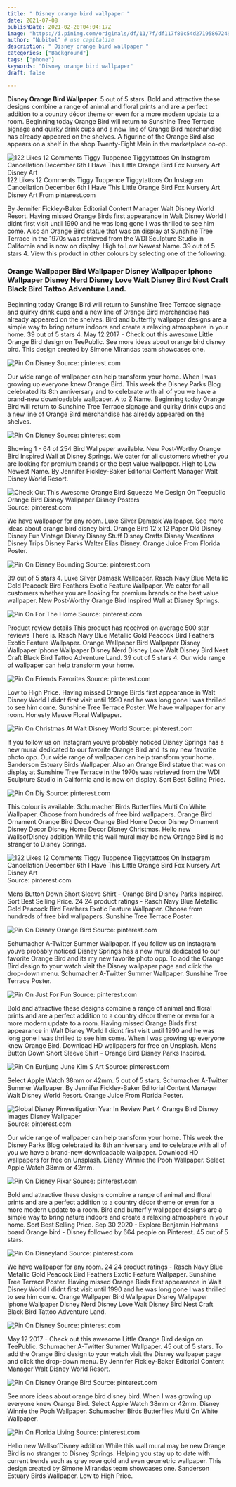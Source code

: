 ```yaml
---
title: " Disney orange bird wallpaper "
date: 2021-07-08
publishDate: 2021-02-20T04:04:17Z
image: "https://i.pinimg.com/originals/df/11/7f/df117f80c54d271958672491a4e0833e.png"
author: "Nubitol" # use capitalize
description: " Disney orange bird wallpaper "
categories: ["Background"]
tags: ["phone"]
keywords: "Disney orange bird wallpaper"
draft: false

---
```



**Disney Orange Bird Wallpaper**. 5 out of 5 stars. Bold and attractive these designs combine a range of animal and floral prints and are a perfect addition to a country décor theme or even for a more modern update to a room. Beginning today Orange Bird will return to Sunshine Tree Terrace signage and quirky drink cups and a new line of Orange Bird merchandise has already appeared on the shelves. A figurine of the Orange Bird also appears on a shelf in the shop Twenty-Eight Main in the marketplace co-op.

![122 Likes 12 Comments Tiggy Tuppence Tiggytattoos On Instagram Cancellation December 6th I Have This Little Orange Bird Fox Nursery Art Disney Art](https://i.pinimg.com/originals/ac/04/03/ac04038be6337203a292381ac64f5e60.jpg "122 Likes 12 Comments Tiggy Tuppence Tiggytattoos On Instagram Cancellation December 6th I Have This Little Orange Bird Fox Nursery Art Disney Art")
122 Likes 12 Comments Tiggy Tuppence Tiggytattoos On Instagram Cancellation December 6th I Have This Little Orange Bird Fox Nursery Art Disney Art From pinterest.com


By Jennifer Fickley-Baker Editorial Content Manager Walt Disney World Resort. Having missed Orange Birds first appearance in Walt Disney World I didnt first visit until 1990 and he was long gone I was thrilled to see him come. Also an Orange Bird statue that was on display at Sunshine Tree Terrace in the 1970s was retrieved from the WDI Sculpture Studio in California and is now on display. High to Low Newest Name. 39 out of 5 stars 4. View this product in other colours by selecting one of the following.

### Orange Wallpaper Bird Wallpaper Disney Wallpaper Iphone Wallpaper Disney Nerd Disney Love Walt Disney Bird Nest Craft Black Bird Tattoo Adventure Land.

Beginning today Orange Bird will return to Sunshine Tree Terrace signage and quirky drink cups and a new line of Orange Bird merchandise has already appeared on the shelves. Bird and butterfly wallpaper designs are a simple way to bring nature indoors and create a relaxing atmosphere in your home. 39 out of 5 stars 4. May 12 2017 - Check out this awesome Little Orange Bird design on TeePublic. See more ideas about orange bird disney bird. This design created by Simone Mirandas team showcases one.


![Pin On Disney](https://i.pinimg.com/originals/6f/38/d7/6f38d7edf96bfe1e88eab6423172a88f.png "Pin On Disney")
Source: pinterest.com

Our wide range of wallpaper can help transform your home. When I was growing up everyone knew Orange Bird. This week the Disney Parks Blog celebrated its 8th anniversary and to celebrate with all of you we have a brand-new downloadable wallpaper. A to Z Name. Beginning today Orange Bird will return to Sunshine Tree Terrace signage and quirky drink cups and a new line of Orange Bird merchandise has already appeared on the shelves.

![Pin On Disney](https://i.pinimg.com/originals/b4/16/93/b41693fefa1ea8892f1946cde59bc971.png "Pin On Disney")
Source: pinterest.com

Showing 1 - 64 of 254 Bird Wallpaper available. New Post-Worthy Orange Bird Inspired Wall at Disney Springs. We cater for all customers whether you are looking for premium brands or the best value wallpaper. High to Low Newest Name. By Jennifer Fickley-Baker Editorial Content Manager Walt Disney World Resort.

![Check Out This Awesome Orange Bird Squeeze Me Design On Teepublic Orange Bird Disney Wallpaper Disney Posters](https://i.pinimg.com/736x/7a/13/d4/7a13d4bdd98e8c011c6e65cf7106b035.jpg "Check Out This Awesome Orange Bird Squeeze Me Design On Teepublic Orange Bird Disney Wallpaper Disney Posters")
Source: pinterest.com

We have wallpaper for any room. Luxe Silver Damask Wallpaper. See more ideas about orange bird disney bird. Orange Bird 12 x 12 Paper Old Disney Disney Fun Vintage Disney Disney Stuff Disney Crafts Disney Vacations Disney Trips Disney Parks Walter Elias Disney. Orange Juice From Florida Poster.

![Pin On Disney Bounding](https://i.pinimg.com/originals/eb/81/c7/eb81c7fdbcc036118de1a2ea51db51cf.jpg "Pin On Disney Bounding")
Source: pinterest.com

39 out of 5 stars 4. Luxe Silver Damask Wallpaper. Rasch Navy Blue Metallic Gold Peacock Bird Feathers Exotic Feature Wallpaper. We cater for all customers whether you are looking for premium brands or the best value wallpaper. New Post-Worthy Orange Bird Inspired Wall at Disney Springs.

![Pin On For The Home](https://i.pinimg.com/originals/ff/6f/28/ff6f281526d313b071ff3656a75f4549.jpg "Pin On For The Home")
Source: pinterest.com

Product review details This product has received on average 500 star reviews There is. Rasch Navy Blue Metallic Gold Peacock Bird Feathers Exotic Feature Wallpaper. Orange Wallpaper Bird Wallpaper Disney Wallpaper Iphone Wallpaper Disney Nerd Disney Love Walt Disney Bird Nest Craft Black Bird Tattoo Adventure Land. 39 out of 5 stars 4. Our wide range of wallpaper can help transform your home.

![Pin On Friends Favorites](https://i.pinimg.com/originals/24/6b/ea/246beaffe9e2596323a99555b4757ffd.png "Pin On Friends Favorites")
Source: pinterest.com

Low to High Price. Having missed Orange Birds first appearance in Walt Disney World I didnt first visit until 1990 and he was long gone I was thrilled to see him come. Sunshine Tree Terrace Poster. We have wallpaper for any room. Honesty Mauve Floral Wallpaper.

![Pin On Christmas At Walt Disney World](https://i.pinimg.com/originals/1d/57/60/1d5760f39974f7bffcae9dbc5c856363.jpg "Pin On Christmas At Walt Disney World")
Source: pinterest.com

If you follow us on Instagram youve probably noticed Disney Springs has a new mural dedicated to our favorite Orange Bird and its my new favorite photo opp. Our wide range of wallpaper can help transform your home. Sanderson Estuary Birds Wallpaper. Also an Orange Bird statue that was on display at Sunshine Tree Terrace in the 1970s was retrieved from the WDI Sculpture Studio in California and is now on display. Sort Best Selling Price.

![Pin On Diy](https://i.pinimg.com/originals/3a/77/1e/3a771e66de38264070b66a585b062cb3.jpg "Pin On Diy")
Source: pinterest.com

This colour is available. Schumacher Birds Butterflies Multi On White Wallpaper. Choose from hundreds of free bird wallpapers. Orange Bird Ornament Orange Bird Decor Orange Bird Home Decor Disney Ornament Disney Decor Disney Home Decor Disney Christmas. Hello new WallsofDisney addition While this wall mural may be new Orange Bird is no stranger to Disney Springs.

![122 Likes 12 Comments Tiggy Tuppence Tiggytattoos On Instagram Cancellation December 6th I Have This Little Orange Bird Fox Nursery Art Disney Art](https://i.pinimg.com/originals/ac/04/03/ac04038be6337203a292381ac64f5e60.jpg "122 Likes 12 Comments Tiggy Tuppence Tiggytattoos On Instagram Cancellation December 6th I Have This Little Orange Bird Fox Nursery Art Disney Art")
Source: pinterest.com

Mens Button Down Short Sleeve Shirt - Orange Bird Disney Parks Inspired. Sort Best Selling Price. 24 24 product ratings - Rasch Navy Blue Metallic Gold Peacock Bird Feathers Exotic Feature Wallpaper. Choose from hundreds of free bird wallpapers. Sunshine Tree Terrace Poster.

![Pin On Disney Orange Bird](https://i.pinimg.com/originals/fa/25/d1/fa25d12eefd666d2d182980e580a61da.jpg "Pin On Disney Orange Bird")
Source: pinterest.com

Schumacher A-Twitter Summer Wallpaper. If you follow us on Instagram youve probably noticed Disney Springs has a new mural dedicated to our favorite Orange Bird and its my new favorite photo opp. To add the Orange Bird design to your watch visit the Disney wallpaper page and click the drop-down menu. Schumacher A-Twitter Summer Wallpaper. Sunshine Tree Terrace Poster.

![Pin On Just For Fun](https://i.pinimg.com/originals/35/35/8e/35358eabfaa5a7e1011013632603948e.jpg "Pin On Just For Fun")
Source: pinterest.com

Bold and attractive these designs combine a range of animal and floral prints and are a perfect addition to a country décor theme or even for a more modern update to a room. Having missed Orange Birds first appearance in Walt Disney World I didnt first visit until 1990 and he was long gone I was thrilled to see him come. When I was growing up everyone knew Orange Bird. Download HD wallpapers for free on Unsplash. Mens Button Down Short Sleeve Shirt - Orange Bird Disney Parks Inspired.

![Pin On Eunjung June Kim S Art](https://i.pinimg.com/564x/fb/de/6e/fbde6e7775d7634d6e401e40507affc0.jpg "Pin On Eunjung June Kim S Art")
Source: pinterest.com

Select Apple Watch 38mm or 42mm. 5 out of 5 stars. Schumacher A-Twitter Summer Wallpaper. By Jennifer Fickley-Baker Editorial Content Manager Walt Disney World Resort. Orange Juice From Florida Poster.

![Global Disney Pinvestigation Year In Review Part 4 Orange Bird Disney Images Disney Wallpaper](https://i.pinimg.com/originals/92/21/48/922148b449d297ec7eb901ca6d9c3eb6.jpg "Global Disney Pinvestigation Year In Review Part 4 Orange Bird Disney Images Disney Wallpaper")
Source: pinterest.com

Our wide range of wallpaper can help transform your home. This week the Disney Parks Blog celebrated its 8th anniversary and to celebrate with all of you we have a brand-new downloadable wallpaper. Download HD wallpapers for free on Unsplash. Disney Winnie the Pooh Wallpaper. Select Apple Watch 38mm or 42mm.

![Pin On Disney Pixar](https://i.pinimg.com/originals/50/51/11/505111142a19b8f5080ba530956eb239.jpg "Pin On Disney Pixar")
Source: pinterest.com

Bold and attractive these designs combine a range of animal and floral prints and are a perfect addition to a country décor theme or even for a more modern update to a room. Bird and butterfly wallpaper designs are a simple way to bring nature indoors and create a relaxing atmosphere in your home. Sort Best Selling Price. Sep 30 2020 - Explore Benjamin Hohmans board Orange bird - Disney followed by 664 people on Pinterest. 45 out of 5 stars.

![Pin On Disneyland](https://i.pinimg.com/originals/72/f5/22/72f522f726aa2f051dc04d19a94a3338.jpg "Pin On Disneyland")
Source: pinterest.com

We have wallpaper for any room. 24 24 product ratings - Rasch Navy Blue Metallic Gold Peacock Bird Feathers Exotic Feature Wallpaper. Sunshine Tree Terrace Poster. Having missed Orange Birds first appearance in Walt Disney World I didnt first visit until 1990 and he was long gone I was thrilled to see him come. Orange Wallpaper Bird Wallpaper Disney Wallpaper Iphone Wallpaper Disney Nerd Disney Love Walt Disney Bird Nest Craft Black Bird Tattoo Adventure Land.

![Pin On Disney](https://i.pinimg.com/736x/fe/54/ce/fe54ce18f50b1c0aa33fe3bb3bc0bb13.jpg "Pin On Disney")
Source: pinterest.com

May 12 2017 - Check out this awesome Little Orange Bird design on TeePublic. Schumacher A-Twitter Summer Wallpaper. 45 out of 5 stars. To add the Orange Bird design to your watch visit the Disney wallpaper page and click the drop-down menu. By Jennifer Fickley-Baker Editorial Content Manager Walt Disney World Resort.

![Pin On Disney Orange Bird](https://i.pinimg.com/originals/00/2b/86/002b866f9b5d863f51e9f8380e3ccff1.jpg "Pin On Disney Orange Bird")
Source: pinterest.com

See more ideas about orange bird disney bird. When I was growing up everyone knew Orange Bird. Select Apple Watch 38mm or 42mm. Disney Winnie the Pooh Wallpaper. Schumacher Birds Butterflies Multi On White Wallpaper.

![Pin On Florida Living](https://i.pinimg.com/originals/df/11/7f/df117f80c54d271958672491a4e0833e.png "Pin On Florida Living")
Source: pinterest.com

Hello new WallsofDisney addition While this wall mural may be new Orange Bird is no stranger to Disney Springs. Helping you stay up to date with current trends such as grey rose gold and even geometric wallpaper. This design created by Simone Mirandas team showcases one. Sanderson Estuary Birds Wallpaper. Low to High Price.

